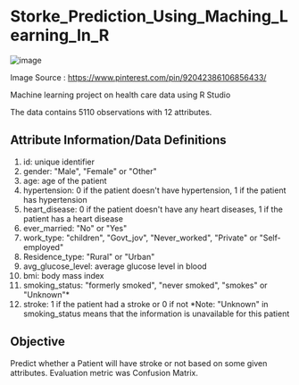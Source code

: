 # Storke_Prediction_Using_Maching_Learning_In_R

![image](https://user-images.githubusercontent.com/101622691/228574349-40caa368-0b68-48b4-8fa3-3ac8467965b5.png)


Image Source : https://www.pinterest.com/pin/92042386106856433/

Machine learning project on health care data using R Studio 

The data contains 5110 observations with 12 attributes.

## Attribute Information/Data Definitions

1) id: unique identifier
2) gender: "Male", "Female" or "Other"
3) age: age of the patient
4) hypertension: 0 if the patient doesn't have hypertension, 1 if the patient has hypertension
5) heart_disease: 0 if the patient doesn't have any heart diseases, 1 if the patient has a heart disease
6) ever_married: "No" or "Yes"
7) work_type: "children", "Govt_jov", "Never_worked", "Private" or "Self-employed"
8) Residence_type: "Rural" or "Urban"
9) avg_glucose_level: average glucose level in blood
10) bmi: body mass index
11) smoking_status: "formerly smoked", "never smoked", "smokes" or "Unknown"*
12) stroke: 1 if the patient had a stroke or 0 if not
*Note: "Unknown" in smoking_status means that the information is unavailable for this patient

## Objective

Predict whether a Patient will have stroke or not based on some given attributes. Evaluation metric was Confusion Matrix.

